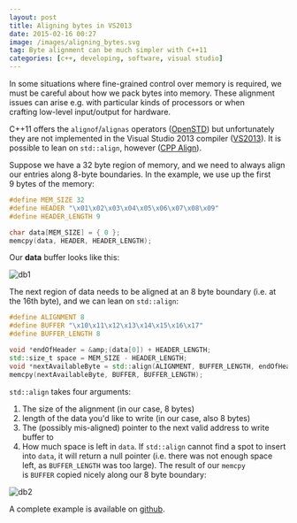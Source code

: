```yaml
---
layout: post
title: Aligning bytes in VS2013
date: 2015-02-16 00:27
image: /images/aligning_bytes.svg
tag: Byte alignment can be much simpler with C++11
categories: [c++, developing, software, visual studio]
---
```

[1]: https://www.open-std.org/jtc1/sc22/wg21/docs/papers/2007/n2341.pdf
[2]: https://msdn.microsoft.com/en-us/library/hh567368.aspx
[3]: https://en.cppreference.com/w/cpp/memory/align
[3]: https://gist.github.com/JLospinoso/1abf58847c41b908764568a477256f46
[db1]: {{site.url}}/images/2015-02-16_1.jpg "Data Buffer 1"
[db2]: {{site.url}}/images/2015-02-16_2.jpg "Data Buffer 2"

In some situations where fine-grained control over memory is required, we must be careful about how we pack bytes into memory. These alignment issues can arise e.g. with particular kinds of processors or when crafting low-level input/output for hardware.

C++11 offers the `alignof`/`alignas` operators ([OpenSTD][1]) but unfortunately they are not implemented in the Visual Studio 2013 compiler ([VS2013][2]). It is possible to lean on `std::align`, however ([CPP Align][3]).

Suppose we have a 32 byte region of memory, and we need to always align our entries along 8-byte boundaries. In the example, we use up the first 9 bytes of the memory:

```cpp
#define MEM_SIZE 32
#define HEADER "\x01\x02\x03\x04\x05\x06\x07\x08\x09"
#define HEADER_LENGTH 9

char data[MEM_SIZE] = { 0 };
memcpy(data, HEADER, HEADER_LENGTH);
```

Our **data** buffer looks like this:

![db1]

The next region of data needs to be aligned at an 8 byte boundary (i.e. at the 16th byte), and we can lean on `std::align`:

```cpp
#define ALIGNMENT 8
#define BUFFER "\x10\x11\x12\x13\x14\x15\x16\x17"
#define BUFFER_LENGTH 8

void *endOfHeader = &amp;(data[0]) + HEADER_LENGTH;
std::size_t space = MEM_SIZE - HEADER_LENGTH;
void *nextAvailableByte = std::align(ALIGNMENT, BUFFER_LENGTH, endOfHeader, space);
memcpy(nextAvailableByte, BUFFER, BUFFER_LENGTH);
```

`std::align` takes four arguments:
1. The size of the alignment (in our case, 8 bytes)
2. length of the data you'd like to write (in our case, also 8 bytes)
3. The (possibly mis-aligned) pointer to the next valid address to write buffer to
4. How much space is left in `data`. If `std::align` cannot find a spot to insert into `data`, it will return a null pointer (i.e. there was not enough space left, as `BUFFER_LENGTH` was too large).
The result of our `memcpy` is `BUFFER` copied nicely along our 8 byte boundary:

![db2]

A complete example is available on [github][3].
